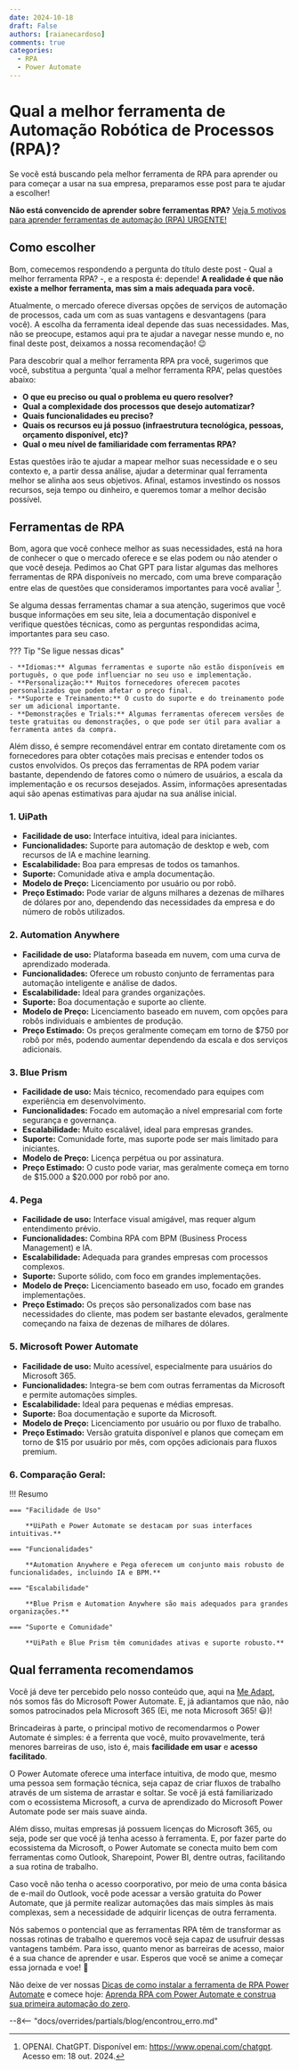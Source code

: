 ```yaml
---
date: 2024-10-18
draft: False
authors: [raianecardoso]
comments: true
categories:
  - RPA
  - Power Automate
---
```


# Qual a melhor ferramenta de Automação Robótica de Processos (RPA)?

Se você está buscando pela melhor ferramenta de RPA para aprender ou para começar a usar na sua empresa, preparamos esse post para te ajudar a escolher!

**Não está convencido de aprender sobre ferramentas RPA?** [Veja 5 motivos para aprender ferramentas de automação (RPA) URGENTE!](../posts/20240914_5_motivos_para_aprender_automacao.md)


<!-- more -->

## Como escolher

Bom, comecemos respondendo a pergunta do título deste post - Qual a melhor ferramenta RPA? -, e a resposta é: depende! **A realidade é que não existe a melhor ferramenta, mas sim a mais adequada para você.**

Atualmente, o mercado oferece diversas opções de serviços de automação de processos, cada um com as suas vantagens e desvantagens (para você). A escolha da ferramenta ideal depende das suas necessidades. Mas, não se preocupe, estamos aqui pra te ajudar a navegar nesse mundo e, no final deste post, deixamos a nossa recomendação! :wink:

Para descobrir qual a melhor ferramenta RPA pra você, sugerimos que você, substitua a pergunta 'qual a melhor ferramenta RPA', pelas questões abaixo:

- **O que eu preciso ou qual o problema eu quero resolver?**
- **Qual a complexidade dos processos que desejo automatizar?**
- **Quais funcionalidades eu preciso?**
- **Quais os recursos eu já possuo (infraestrutura tecnológica, pessoas, orçamento disponível, etc)?**
- **Qual o meu nível de familiaridade com ferramentas RPA?**

Estas questões irão te ajudar a mapear melhor suas necessidade e o seu contexto e, a partir dessa análise, ajudar a determinar qual ferramenta melhor se alinha aos seus objetivos. Afinal, estamos investindo os nossos recursos, seja tempo ou dinheiro, e queremos tomar a melhor decisão possível.

## Ferramentas de RPA

Bom, agora que você conhece melhor as suas necessidades, está na hora de conhecer o que o mercado oferece e se elas podem ou não atender o que você deseja. Pedimos ao Chat GPT para listar algumas das melhores ferramentas de RPA disponíveis no mercado, com uma breve comparação entre elas de questões que consideramos importantes para você avaliar [^1].

Se alguma dessas ferramentas chamar a sua atenção, sugerimos que você busque informações em seu site, leia a documentação disponível e verifique questões técnicas, como as perguntas respondidas acima, importantes para seu caso.

??? Tip "Se ligue nessas dicas"

    - **Idiomas:** Algumas ferramentas e suporte não estão disponíveis em português, o que pode influenciar no seu uso e implementação.
    - **Personalização:** Muitos fornecedores oferecem pacotes personalizados que podem afetar o preço final.
    - **Suporte e Treinamento:** O custo do suporte e do treinamento pode ser um adicional importante.
    - **Demonstrações e Trials:** Algumas ferramentas oferecem versões de teste gratuitas ou demonstrações, o que pode ser útil para avaliar a ferramenta antes da compra.

Além disso, é sempre recomendável entrar em contato diretamente com os fornecedores para obter cotações mais precisas e entender todos os custos envolvidos. Os preços das ferramentas de RPA podem variar bastante, dependendo de fatores como o número de usuários, a escala da implementação e os recursos desejados. Assim, informações apresentadas aqui são apenas estimativas para ajudar na sua análise inicial.

### 1. **UiPath**
- **Facilidade de uso:** Interface intuitiva, ideal para iniciantes.
- **Funcionalidades:** Suporte para automação de desktop e web, com recursos de IA e machine learning.
- **Escalabilidade:** Boa para empresas de todos os tamanhos.
- **Suporte:** Comunidade ativa e ampla documentação.
- **Modelo de Preço:** Licenciamento por usuário ou por robô.
- **Preço Estimado:** Pode variar de alguns milhares a dezenas de milhares de dólares por ano, dependendo das necessidades da empresa e do número de robôs utilizados.

### 2. **Automation Anywhere**
- **Facilidade de uso:** Plataforma baseada em nuvem, com uma curva de aprendizado moderada.
- **Funcionalidades:** Oferece um robusto conjunto de ferramentas para automação inteligente e análise de dados.
- **Escalabilidade:** Ideal para grandes organizações.
- **Suporte:** Boa documentação e suporte ao cliente.
- **Modelo de Preço:** Licenciamento baseado em nuvem, com opções para robôs individuais e ambientes de produção.
- **Preço Estimado:** Os preços geralmente começam em torno de $750 por robô por mês, podendo aumentar dependendo da escala e dos serviços adicionais.

### 3. **Blue Prism**
- **Facilidade de uso:** Mais técnico, recomendado para equipes com experiência em desenvolvimento.
- **Funcionalidades:** Focado em automação a nível empresarial com forte segurança e governança.
- **Escalabilidade:** Muito escalável, ideal para empresas grandes.
- **Suporte:** Comunidade forte, mas suporte pode ser mais limitado para iniciantes.
- **Modelo de Preço:** Licença perpétua ou por assinatura.
- **Preço Estimado:** O custo pode variar, mas geralmente começa em torno de $15.000 a $20.000 por robô por ano.

### 4. **Pega**
- **Facilidade de uso:** Interface visual amigável, mas requer algum entendimento prévio.
- **Funcionalidades:** Combina RPA com BPM (Business Process Management) e IA.
- **Escalabilidade:** Adequada para grandes empresas com processos complexos.
- **Suporte:** Suporte sólido, com foco em grandes implementações.
- **Modelo de Preço:** Licenciamento baseado em uso, focado em grandes implementações.
- **Preço Estimado:** Os preços são personalizados com base nas necessidades do cliente, mas podem ser bastante elevados, geralmente começando na faixa de dezenas de milhares de dólares.

### 5. **Microsoft Power Automate**
- **Facilidade de uso:** Muito acessível, especialmente para usuários do Microsoft 365.
- **Funcionalidades:** Integra-se bem com outras ferramentas da Microsoft e permite automações simples.
- **Escalabilidade:** Ideal para pequenas e médias empresas.
- **Suporte:** Boa documentação e suporte da Microsoft.
- **Modelo de Preço:** Licenciamento por usuário ou por fluxo de trabalho.
- **Preço Estimado:** Versão gratuita disponível e planos que começam em torno de $15 por usuário por mês, com opções adicionais para fluxos premium.

### 6. **Comparação Geral:**

!!! Resumo

    === "Facilidade de Uso"

        **UiPath e Power Automate se destacam por suas interfaces intuitivas.**

    === "Funcionalidades"

        **Automation Anywhere e Pega oferecem um conjunto mais robusto de funcionalidades, incluindo IA e BPM.**

    === "Escalabilidade"

        **Blue Prism e Automation Anywhere são mais adequados para grandes organizações.**

    === "Suporte e Comunidade"

        **UiPath e Blue Prism têm comunidades ativas e suporte robusto.**


## Qual ferramenta recomendamos

Você já deve ter percebido pelo nosso conteúdo que, aqui na [Me Adapt](/), nós somos fãs do Microsoft Power Automate. E, já adiantamos que não, não somos patrocinados pela Microsoft 365 (Ei, me nota Microsoft 365! :smiley:)!

Brincadeiras à parte, o principal motivo de recomendarmos o Power Automate é simples: é a ferrenta que você, muito provavelmente, terá menores barreiras de uso, isto é, mais **facilidade em usar** e **acesso facilitado**.

O Power Automate oferece uma interface intuitiva, de modo que, mesmo uma pessoa sem formação técnica, seja capaz de criar fluxos de trabalho através de um sistema de arrastar e soltar. Se você já está familiarizado com o ecossistema Microsoft, a curva de aprendizado do Microsoft Power Automate pode ser mais suave ainda.

Além disso, muitas empresas já possuem licenças do Microsoft 365, ou seja, pode ser que você já tenha acesso à ferramenta. E, por fazer parte do ecossistema da Microsoft, o Power Automate se conecta muito bem com ferramentas como Outlook, Sharepoint, Power BI, dentre outras, facilitando a sua rotina de trabalho.

Caso você não tenha o acesso coorporativo, por meio de uma conta básica de e-mail do Outlook, você pode acessar a versão gratuita do Power Automate, que já permite realizar automações das mais simples às mais complexas, sem a necessidade de adquirir licenças de outra ferramenta.

Nós sabemos o pontencial que as ferramentas RPA têm de transformar as nossas rotinas de trabalho e queremos você seja capaz de usufruir dessas vantagens também. Para isso, quanto menor as barreiras de acesso, maior é a sua chance de aprender e usar. Esperos que você se anime a começar essa jornada e voe! :rocket:

Não deixe de ver nossas [Dicas de como instalar a ferramenta de RPA Power Automate](https://meadapt.com/blog/dicas-de-como-instalar-a-ferramenta-de-rpa-power-automate/) e comece hoje: [Aprenda RPA com Power Automate e construa sua primeira automação do zero](https://meadapt.com/blog/aprenda-rpa-com-power-automate-e-construa-sua-primeira-automa%C3%A7%C3%A3o-do-zero/).


--8<-- "docs/overrides/partials/blog/encontrou_erro.md"


[^1]: OPENAI. ChatGPT. Disponível em: https://www.openai.com/chatgpt. Acesso em: 18 out. 2024.
